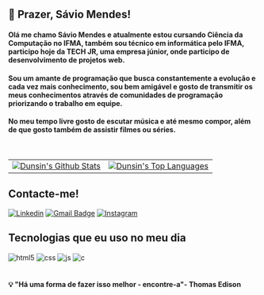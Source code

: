 ## 🤙 Prazer, Sávio Mendes!
#### Olá me chamo Sávio Mendes e atualmente estou cursando Ciência da Computação no IFMA, também sou técnico em informática pelo IFMA, participo hoje da TECH JR, uma empresa júnior, onde participo de desenvolvimento de projetos web.
#### Sou um amante de programação que busca constantemente a evolução e cada vez mais conhecimento, sou bem amigável e gosto de transmitir os meus conhecimentos através de comunidades de programação priorizando o trabalho em equipe.
#### No meu tempo livre gosto de escutar música e até mesmo compor, além de que gosto também de assistir filmes ou séries.
</br>

<table>
  <tr>
    <td>
       <a href="https://github.com/SAVANOo"><img alt="Dunsin's Github Stats" src="https://github-readme-stats.vercel.app/api?username=SAVANOo&show_icons=true&theme=dark&hide_border=true" /></a>
    </td>
    <td>
      <a href="https://github.com/SAVANOo"><img alt="Dunsin's Top Languages" src="https://github-readme-stats.vercel.app/api/top-langs/?username=SAVANOo&langs_count=5&layout=compact&theme=dark&hide_border=true"/></a>
    </td>
  </tr>
</table>

## Contacte-me!

[![Linkedin](https://img.shields.io/badge/LinkedIn-0077B5?style=for-the-badge&logo=linkedin&logoColor=white)](https://www.linkedin.com/in/s%C3%A1vio-mendes/)
[![Gmail Badge](https://img.shields.io/badge/-savano947@gmail.com-6633cc?style=for-the-badge&logo=Gmail&logoColor=white&link=mailto:savano947@gmail.com)](mailto:savano947@gmail.com)
[![Instagram](https://img.shields.io/badge/Instagram-E4405F?style=for-the-badge&logo=instagram&logoColor=white)](https://www.instagram.com/_savio_mendes_/)

## Tecnologias que eu uso no meu dia

<div style="display: inline_block">
  <img align="center" alt="html5" src="https://img.shields.io/badge/HTML5-E34F26?style=for-the-badge&logo=html5&logoColor=white" />
  <img align="center" alt="css" src="https://img.shields.io/badge/CSS3-1572B6?style=for-the-badge&logo=css3&logoColor=white" />
  <img align="center" alt="js" src="https://img.shields.io/badge/JavaScript-F7DF1E?style=for-the-badge&logo=javascript&logoColor=black" />
  <img align="center" alt="c" src="https://img.shields.io/badge/C-00599C?style=for-the-badge&logo=c&logoColor=white" />
</div><br/>

#### 💡 "Há uma forma de fazer isso melhor - encontre-a"- Thomas Edison
